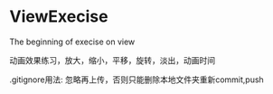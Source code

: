 # ViewExecise
The beginning of execise on view

动画效果练习，放大，缩小，平移，旋转，淡出，动画时间

.gitignore用法:
忽略再上传，否则只能删除本地文件夹重新commit,push
